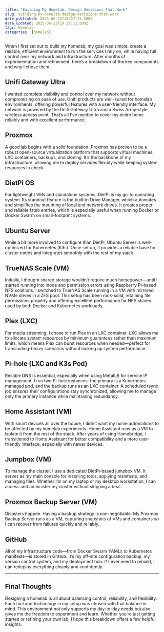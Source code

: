 ```yaml
---
title: "Building My Homelab: Design Decisions That Work"
slug: building-my-homelab-design-decisions-that-work
date_published: 2025-06-23T18:27:33.000Z
date_updated: 2025-06-23T18:29:11.000Z
tags: Homelab
categories: [homelab]
---
```


When I first set out to build my homelab, my goal was simple: create a reliable, efficient environment to run the services I rely on, while having full control over my network and infrastructure. After months of experimentation and refinement, here’s a breakdown of the key components and why I chose them.

## **Unifi Gateway Ultra**

I wanted complete visibility and control over my network without compromising on ease of use. Unifi products are well-suited for homelab environments, offering powerful features with a user-friendly interface. My network is powered by the Unifi Gateway Ultra and a Swiss Army-style wireless access point. That’s all I’ve needed to cover my entire home reliably and with excellent performance.

## **Proxmox**

A good lab begins with a solid foundation. Proxmox has proven to be a robust open-source virtualization platform that supports virtual machines, LXC containers, backups, and cloning. It’s the backbone of my infrastructure, allowing me to deploy services flexibly while keeping system resources in check.

## **DietPi OS**

For lightweight VMs and standalone systems, DietPi is my go-to operating system. Its standout feature is the built-in Drive Manager, which automates and simplifies the mounting of local and network drives. It creates proper and reliable fstab entries, which is especially useful when running Docker or Docker Swarm on small-footprint systems.

## **Ubuntu Server**

While a bit more involved to configure than DietPi, Ubuntu Server is well-optimized for Kubernetes (K3s). Once set up, it provides a reliable base for cluster nodes and integrates smoothly with the rest of my stack.

## **TrueNAS Scale (VM)**

Initially, I thought shared storage wouldn’t require much horsepower—until I started running into inode and permission errors using Raspberry Pi-based NFS solutions. I switched to TrueNAS Scale running in a VM with mirrored NVMe drives in a ZFS pool. This setup has been rock-solid, retaining file permissions properly and offering excellent performance for NFS shares used by both Docker and Kubernetes workloads.

## **Plex (LXC)**

For media streaming, I chose to run Plex in an LXC container. LXC allows me to allocate system resources by minimum guarantees rather than maximum limits, which means Plex can burst resources when needed—perfect for transcoding-heavy scenarios without locking up system performance.

## **Pi-hole (LXC and K3s Pod)**

Reliable DNS is essential, especially when using MetalLB for service IP management. I run two Pi-hole instances: the primary is a Kubernetes-managed pod, and the backup runs as an LXC container. A scheduled rsync job ensures their configurations stay synchronized, allowing me to manage only the primary instance while maintaining redundancy.

## **Home Assistant (VM)**

With smart devices all over the house, I didn’t want my home automations to be affected by my homelab experiments. Home Assistant runs as a VM to isolate it from the rest of the stack. After years of using Homebridge, I transitioned to Home Assistant for better compatibility and a more user-friendly interface, especially with newer devices.

## **Jumpbox (VM)**

To manage the cluster, I use a dedicated DietPi-based jumpbox VM. It serves as my main console for installing tools, applying manifests, and managing files. Whether I’m on my laptop or my desktop workstation, I can access and administer my cluster without skipping a beat.

## **Proxmox Backup Server (VM)**

Disasters happen. Having a backup strategy is non-negotiable. My Proxmox Backup Server runs as a VM, capturing snapshots of VMs and containers so I can recover from failures quickly and reliably.

## **GitHub**

All of my infrastructure code—from Docker Swarm YAMLs to Kubernetes manifests—is stored in GitHub. It’s my off-site configuration backup, my version control system, and my deployment hub. If I ever need to rebuild, I can redeploy everything cleanly and confidently.

---

## **Final Thoughts**

Designing a homelab is all about balancing control, reliability, and flexibility. Each tool and technology in my setup was chosen with that balance in mind. This environment not only supports my day-to-day needs but also gives me the freedom to experiment and learn. Whether you’re just getting started or refining your own lab, I hope this breakdown offers a few helpful insights.
